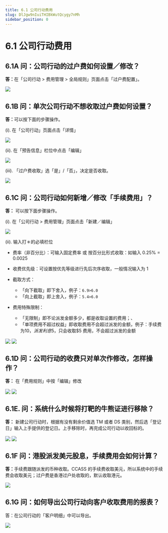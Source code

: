 ```yaml
---
title: 6.1 公司行动费用
slug: DlJgw9nIuiTHIBkWutQcygy7nMh
sidebar_position: 0
---
```



# 6.1 公司行动费用

## 6.1A 问：公司行动的过户费如何设置／修改？

<b>答：</b>在「公司行动 &gt; 费用管理 &gt; 全局规则」页面点击「过户费配置」。

<img src="/assets/VsXrbmMfEof3JVxYmuJcbRlunWc.png" src-width="2344" src-height="792" align="center"/>

## 6.1B 问：单次公司行动不想收取过户费如何设置？ 

<b>答：</b>可以按下面的步骤操作。

(i).<b> </b>在「公司行动」页面点击「详情」

<img src="/assets/LEGvbYp3OohIsEx7s1Mc2JPJnVg.png" src-width="2850" src-height="1450" align="center"/>

(ii).  在「预告信息」栏位中点击「编辑」

<img src="/assets/RdWSblOz3opKSSxn95Hcjc0snkS.png" src-width="2870" src-height="1378" align="center"/>

(iii). 「过户费收取」选「是」/「否」，决定是否收取。

<img src="/assets/HnNqb1WODoacDYxZCdNcEHuDnYb.png" src-width="2828" src-height="1442" align="center"/>

## 6.1C 问：公司行动如何新增／修改「手续费用」？

<b>答：</b> 可以按下面步骤操作。

(i). 在「公司行动 &gt; 费用管理」页面点击「新建／编辑」

<img src="/assets/P9f1bOT9DorqYux0pCeczuOpnCc.png" src-width="2810" src-height="1434" align="center"/>

(ii). 输入打＊的必填栏位

- 费率（非百分比）：可输入固定费率 或 按百分比形式收取：如输入 0.25% = 0.0025
- 收费优先级：可设置按优先等级进行先后次序收取，一般情况输入为 1
- 截取方式：
    - 「向下截取」即下舍入，例子：`6.9>6.0` 
    - 「向上截取」即上舍入，例子：`5.4>6.0`

- 费用特殊限制：
    - 「无限制」即不论派发金额多少，都是收取设置的费用；、
    - 「单项费用不超过权益」即收取费用不会超过派发的金额，例子：手续费为$10，派发利息$5，只会收取$5 费用，不会超过派发的金额

<img src="/assets/VT7HbYotOo3iUdxyT0yccvStnff.png" src-width="2734" src-height="1614" align="center"/>

<img src="/assets/R7HfbFcWQoYdF7x7YQ2cV4DDnYg.png" src-width="2750" src-height="1616" align="center"/>

## 6.1D 问：公司行动的收费只对单次作修改，怎样操作？

<b>答：</b> 在「费用规则」中按「编辑」修改

<img src="/assets/T636br02MoBUvRxcXZOceXkunVe.png" src-width="1570" src-height="1522" align="center"/>

<img src="/assets/WBQzbR3QvoYhX4x8zl8cEgQencY.png" src-width="1736" src-height="1524" align="center"/>

## 6.1E. 问：系统什么时候将打靶的牛熊证进行移除？

<b>答：</b> 新建公司行动时，根据有没有剩余价值选 TM 或者 DS 类别，然后选「登记日」输入上手提供的登记日。上手移除时，再完成公司行动以收回标的。

<img src="/assets/GKAMbX2WpoJIVNxJ8Cgc7D6pnkg.png" src-width="2674" src-height="1226" align="center"/>

<img src="/assets/Vt7KbqB8JolZvIxAdSJcVl9gnfe.png" src-width="904" src-height="1126" align="center"/>

## 6.1F 问：港股派发美元股息，手续费用会如何计算？

<b>答：</b>手续费跟随派发的币种收取。CCASS 的手续费收取美元，所以系统中的手续费会收取美元；过户费是香港过户处收取的，默认收取港元。

<img src="/assets/PMQLbfBDpoSatAx8FujcXgk7nVd.png" src-width="2038" src-height="996" align="center"/>

## 6.1G 问：如何导出公司行动向客户收取费用的报表？

答：在公司行动的「客户明细」中可以导出。

<img src="/assets/XsZ5bEIU7owOYYxZPgTc6cKQnIh.png" src-width="2874" src-height="1386" align="center"/>


